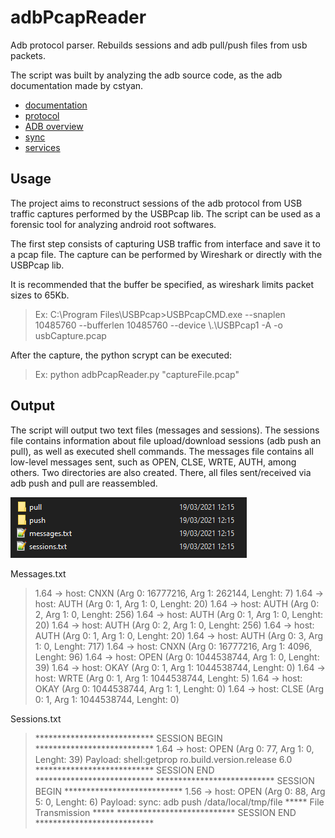 # adbPcapReader
Adb protocol parser. Rebuilds sessions and adb pull/push files from usb packets.

The script was built by analyzing the adb source code, as the adb documentation made by cstyan.
* [documentation](https://github.com/cstyan/adbDocumentation)
* [protocol](https://android.googlesource.com/platform/packages/modules/adb/+/master/protocol.txt)
* [ADB overview](https://android.googlesource.com/platform/packages/modules/adb/+/master/OVERVIEW.TXT)
* [sync](https://android.googlesource.com/platform/packages/modules/adb/+/master/SYNC.TXT)
* [services](https://android.googlesource.com/platform/packages/modules/adb/+/master/SERVICES.TXT)


## Usage
The project aims to reconstruct sessions of the adb protocol from USB traffic captures performed by the USBPcap lib.
The script can be used as a forensic tool for analyzing android root softwares.

The first step consists of capturing USB traffic from interface and save it to a pcap file.
The capture can be performed by Wireshark or directly with the USBPcap lib.

It is recommended that the buffer be specified, as wireshark limits packet sizes to 65Kb.

> Ex: C:\Program Files\USBPcap>USBPcapCMD.exe --snaplen 10485760 --bufferlen 10485760 --device \\.\USBPcap1 -A -o usbCapture.pcap

After the capture, the python scrypt can be executed:
> Ex: python adbPcapReader.py "captureFile.pcap"

## Output
The script will output two text files (messages and sessions).
The sessions file contains information about file upload/download sessions (adb push an pull), as well as executed shell commands.
The messages file contains all low-level messages sent, such as OPEN, CLSE, WRTE, AUTH, among others.
Two directories are also created. There, all files sent/received via adb push and pull are reassembled.

![output](https://github.com/jpclaudino/adbPcapReader/blob/main/output.PNG)

Messages.txt
> 1.64 -> host: CNXN (Arg 0: 16777216, Arg 1: 262144, Lenght: 7)
  1.64 -> host: AUTH (Arg 0: 1, Arg 1: 0, Lenght: 20)
  1.64 -> host: AUTH (Arg 0: 2, Arg 1: 0, Lenght: 256)
  1.64 -> host: AUTH (Arg 0: 1, Arg 1: 0, Lenght: 20)
  1.64 -> host: AUTH (Arg 0: 2, Arg 1: 0, Lenght: 256)
  1.64 -> host: AUTH (Arg 0: 1, Arg 1: 0, Lenght: 20)
  1.64 -> host: AUTH (Arg 0: 3, Arg 1: 0, Lenght: 717)
  1.64 -> host: CNXN (Arg 0: 16777216, Arg 1: 4096, Lenght: 96)
  1.64 -> host: OPEN (Arg 0: 1044538744, Arg 1: 0, Lenght: 39)
  1.64 -> host: OKAY (Arg 0: 1, Arg 1: 1044538744, Lenght: 0)
  1.64 -> host: WRTE (Arg 0: 1, Arg 1: 1044538744, Lenght: 5)
  1.64 -> host: OKAY (Arg 0: 1044538744, Arg 1: 1, Lenght: 0)
  1.64 -> host: CLSE (Arg 0: 1, Arg 1: 1044538744, Lenght: 0)


Sessions.txt
> *************************** SESSION BEGIN ***************************
  1.64 -> host: OPEN (Arg 0: 77, Arg 1: 0, Lenght: 39)
  Payload: shell:getprop ro.build.version.release
  6.0
  *************************** SESSION END ***************************
  *************************** SESSION BEGIN ***************************
  1.56 -> host: OPEN (Arg 0: 88, Arg 5: 0, Lenght: 6)
  Payload: sync:
   adb push /data/local/tmp/file ***** File Transmission *****
  *************************** SESSION END ***************************

